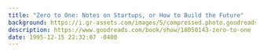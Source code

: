```yaml
---
title: "Zero to One: Notes on Startups, or How to Build the Future"
background: https://i.gr-assets.com/images/S/compressed.photo.goodreads.com/books/1630663027l/18050143._SY75_.jpg
description: https://www.goodreads.com/book/show/18050143-zero-to-one
date: 1995-12-15 22:32:07 -0400
---
```


